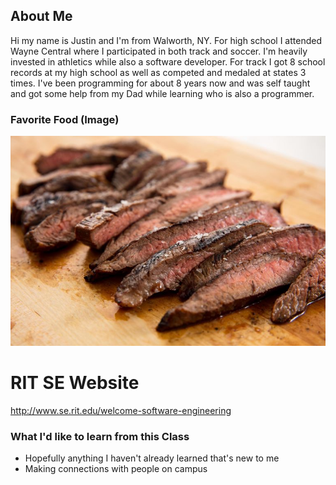 ## About Me
Hi my name is Justin and I'm from Walworth, NY. For high school I attended Wayne Central where I participated in both track and soccer. I'm heavily invested in athletics while also a software developer. For track I got 8 school records at my high school as well as competed and medaled at states 3 times. I've been programming for about 8 years now and was self taught and got some help from my Dad while learning who is also a programmer. 

### Favorite Food (Image)
<img src="steak.jpg" alt="hi" class="inline"/>

# RIT SE Website
http://www.se.rit.edu/welcome-software-engineering

### What I'd like to learn from this Class
- Hopefully anything I haven't already learned that's new to me
- Making connections with people on campus 
